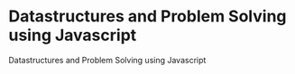 # Datastructures and Problem Solving using Javascript
Datastructures and Problem Solving using Javascript


